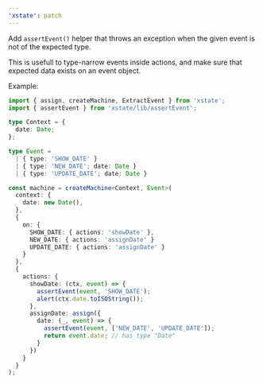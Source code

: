 ```yaml
---
'xstate': patch
---
```


Add `assertEvent()` helper that throws an exception when the given event is not of the expected type.

This is usefull to type-narrow events inside actions, and make sure that expected data exists on an event object.

Example:

```typescript
import { assign, createMachine, ExtractEvent } from 'xstate';
import { assertEvent } from 'xstate/lib/assertEvent';

type Context = {
  date: Date;
};

type Event =
  | { type: 'SHOW_DATE' }
  | { type: 'NEW_DATE'; date: Date }
  | { type: 'UPDATE_DATE'; date: Date }

const machine = createMachine<Context, Event>(
  context: {
    date: new Date(),
  },
  {
    on: {
      SHOW_DATE: { actions: 'showDate' },
      NEW_DATE: { actions: 'assignDate' }
      UPDATE_DATE: { actions: 'assignDate' }
    }
  },
  {
    actions: {
      showDate: (ctx, event) => {
        assertEvent(event, 'SHOW_DATE');
        alert(ctx.date.toISOString());
      },
      assignDate: assign({
        date: (_, event) => {
          assertEvent(event, ['NEW_DATE', 'UPDATE_DATE']);
          return event.date; // has type "Date"
        }
      })
    }
  }
);
```
